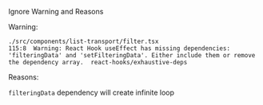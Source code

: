 Ignore Warning and Reasons

Warning: 

```
./src/components/list-transport/filter.tsx
115:8  Warning: React Hook useEffect has missing dependencies: 'filteringData' and 'setFilteringData'. Either include them or remove the dependency array.  react-hooks/exhaustive-deps
```

Reasons: 

`filteringData` dependency will create infinite loop
